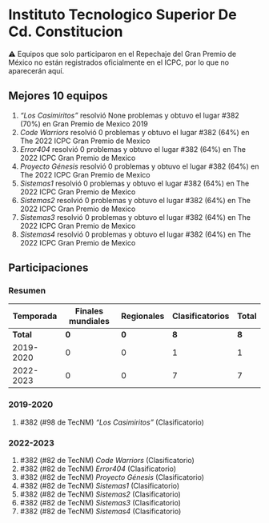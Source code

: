 # Instituto Tecnologico Superior De Cd. Constitucion

:warning: Equipos que solo participaron en el Repechaje del Gran Premio de México no están registrados oficialmente en el ICPC, por lo que no aparecerán aquí.

## Mejores 10 equipos

1. _“Los Casimiritos”_ resolvió None problemas y obtuvo el lugar #382 (70%) en Gran Premio de Mexico 2019
1. _Code Warriors_ resolvió 0 problemas y obtuvo el lugar #382 (64%) en The 2022 ICPC Gran Premio de Mexico
1. _Error404_ resolvió 0 problemas y obtuvo el lugar #382 (64%) en The 2022 ICPC Gran Premio de Mexico
1. _Proyecto Génesis_ resolvió 0 problemas y obtuvo el lugar #382 (64%) en The 2022 ICPC Gran Premio de Mexico
1. _Sistemas1_ resolvió 0 problemas y obtuvo el lugar #382 (64%) en The 2022 ICPC Gran Premio de Mexico
1. _Sistemas2_ resolvió 0 problemas y obtuvo el lugar #382 (64%) en The 2022 ICPC Gran Premio de Mexico
1. _Sistemas3_ resolvió 0 problemas y obtuvo el lugar #382 (64%) en The 2022 ICPC Gran Premio de Mexico
1. _Sistemas4_ resolvió 0 problemas y obtuvo el lugar #382 (64%) en The 2022 ICPC Gran Premio de Mexico

## Participaciones

### Resumen

| Temporada | Finales mundiales | Regionales | Clasificatorios | Total |
| --- | --- | --- | --- | --- |
| **Total** | **0** | **0** | **8** | **8** |
| 2019-2020 | 0 | 0 | 1 | 1 |
| 2022-2023 | 0 | 0 | 7 | 7 |

### 2019-2020

1. #382 (#98 de TecNM) _“Los Casimiritos”_ (Clasificatorio)

### 2022-2023

1. #382 (#82 de TecNM) _Code Warriors_ (Clasificatorio)
1. #382 (#82 de TecNM) _Error404_ (Clasificatorio)
1. #382 (#82 de TecNM) _Proyecto Génesis_ (Clasificatorio)
1. #382 (#82 de TecNM) _Sistemas1_ (Clasificatorio)
1. #382 (#82 de TecNM) _Sistemas2_ (Clasificatorio)
1. #382 (#82 de TecNM) _Sistemas3_ (Clasificatorio)
1. #382 (#82 de TecNM) _Sistemas4_ (Clasificatorio)




